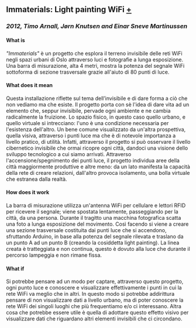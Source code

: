 ## Immaterials: Light painting WiFi [+](https://vimeo.com/20412632)
### _2012, Timo Arnall, Jørn Knutsen and Einar Sneve Martinussen_

#### What is
_"Immaterials"_ è un progetto che esplora il terreno invisibile delle reti WiFi negli spazi urbani di Oslo attraverso luci e 
fotografie a lunga esposizione.
Una barra di misurazione, alta 4 metri, mostra la potenza del segnale WiFi sottoforma di sezione trasversale  grazie all'aiuto 
di 80 punti di luce.

#### What does it mean
Questa installazione riflette sul tema dell’invisibile e di dare forma a ciò che non vediamo ma che esiste. 
Il progetto porta con sè l'idea di dare vita ad un elemento che, seppur invisibile, pervade ogni ambiente e
ne cambia radicalmente la fruizione.
Lo spazio fisico, in questo caso quello urbano, e quello virtuale si intrecciano: l'uno è una condizione necessaria
per l'esistenza dell'altro.
Un bene comune visualizzato da un'altra prospettiva, quella visiva, attraverso i punti luce ma che è di notevole
importanza a livello pratico, di utilità.
Infatti, attraverso il progetto si può osservare il livello cibernetico invisibile che ormai ricopre ogni città, 
dandoci una visione dello sviluppo tecnologico a cui siamo arrivati.
Attraverso l'accensione/spegnimento dei punti luce, il progetto individua aree della città maggiormente produttive 
e altre meno: da un lato manifesta la capacità della rete di creare relazioni, dall'altro provoca isolamento, 
una bolla virtuale che estranea dalla realtà. 


#### How does it work
La barra di misurazione utilizza un'antenna WiFi per cellulare e lettori RFID per ricevere il segnale; viene spostata lentamente, passeggiando 
per la città, da una persona. Durante il tragitto una macchina fotografica scatta una foto a lunga esposizione del movimento. 
Così facendo si viene a creare una sezione trasversale costituita dai punti luce che si accendono, sfruttando Arduino, in base 
alla potenza del segnale rilevata e traslano da un punto A ad un punto B (creando la cosiddetta light painting). 
La linea creata è tratteggiata e non continua, questo è dovuto alla luce che durante il percorso lampeggia e non rimane fissa.


#### What if
Si potrebbe pensare ad un modo per captare, attraverso questo progetto, ogni punto luce e conoscere e visualizzare effettivamente i punti
in cui la rete WiFi va meglio che in altri. 
In questo modo si potrebbe addirittura pensare di non visualizzare dati a livello urbano, ma di poter conoscere la rete WiFi dei 
singoli luoghi che più frequentiamo e/o ci interessano. 
Altra cosa che potrebbe essere utile è quella di adottare questo effetto visivo per visualizzare dati che riguardano altri elementi 
invisibili che ci circondano.



